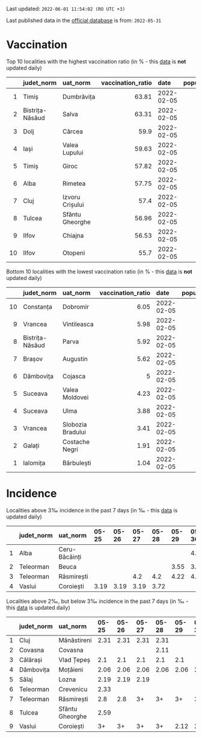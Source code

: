 Last updated: `2022-06-01 11:54:02 (RO UTC +3)`  
  
Last published data in the [official database](https://data.gov.ro/dataset/transparenta-covid) is from: `2022-05-31`
  
# Vaccination  
Top 10 localities with the highest vaccination ratio (in % - this [data](https://vaccinare-covid.gov.ro/situatia-vaccinarii-in-romania/) is **not** updated daily)  
  
|    | judet_norm      | uat_norm        |   vaccination_ratio | date       |   population |   dose_1 |
|---:|:----------------|:----------------|--------------------:|:-----------|-------------:|---------:|
|  1 | Timiș           | Dumbrăvița      |               63.81 | 2022-02-05 |        14668 |     9360 |
|  2 | Bistrița-Năsăud | Salva           |               63.31 | 2022-02-05 |         2753 |     1743 |
|  3 | Dolj            | Cârcea          |               59.9  | 2022-02-05 |         2838 |     1700 |
|  4 | Iași            | Valea Lupului   |               59.63 | 2022-02-05 |        10086 |     6014 |
|  5 | Timiș           | Giroc           |               57.82 | 2022-02-05 |        17954 |    10381 |
|  6 | Alba            | Rimetea         |               57.75 | 2022-02-05 |         1013 |      585 |
|  7 | Cluj            | Izvoru Crișului |               57.4  | 2022-02-05 |         1479 |      849 |
|  8 | Tulcea          | Sfântu Gheorghe |               56.96 | 2022-02-05 |          783 |      446 |
|  9 | Ilfov           | Chiajna         |               56.53 | 2022-02-05 |        28196 |    15939 |
| 10 | Ilfov           | Otopeni         |               55.7  | 2022-02-05 |        18314 |    10201 |
  
Bottom 10 localities with the lowest vaccination ratio (in % - this [data](https://vaccinare-covid.gov.ro/situatia-vaccinarii-in-romania/) is **not** updated daily)  
  
|    | judet_norm      | uat_norm          |   vaccination_ratio | date       |   population |   dose_1 |
|---:|:----------------|:------------------|--------------------:|:-----------|-------------:|---------:|
| 10 | Constanța       | Dobromir          |                6.05 | 2022-02-05 |         3702 |      224 |
|  9 | Vrancea         | Vintileasca       |                5.98 | 2022-02-05 |         1940 |      116 |
|  8 | Bistrița-Năsăud | Parva             |                5.92 | 2022-02-05 |         2585 |      153 |
|  7 | Brașov          | Augustin          |                5.62 | 2022-02-05 |         2116 |      119 |
|  6 | Dâmbovița       | Cojasca           |                5    | 2022-02-05 |         8975 |      449 |
|  5 | Suceava         | Valea Moldovei    |                4.23 | 2022-02-05 |         4680 |      198 |
|  4 | Suceava         | Ulma              |                3.88 | 2022-02-05 |         2242 |       87 |
|  3 | Vrancea         | Slobozia Bradului |                3.41 | 2022-02-05 |         8807 |      300 |
|  2 | Galați          | Costache Negri    |                1.91 | 2022-02-05 |         2727 |       52 |
|  1 | Ialomița        | Bărbulești        |                1.04 | 2022-02-05 |         7599 |       79 |
  
# Incidence  
Localities above 3‰ incidence in the past 7 days (in ‰ - this [data](https://data.gov.ro/dataset/transparenta-covid) is updated daily)  
  
|    | judet_norm   | uat_norm      | 05-25   | 05-26   | 05-27   | 05-28   | 05-29   | 05-30   | 05-31   |
|---:|:-------------|:--------------|:--------|:--------|:--------|:--------|:--------|:--------|:--------|
|  1 | Alba         | Ceru-Băcăinți |         |         |         |         |         | 4.35    | 4.35    |
|  2 | Teleorman    | Beuca         |         |         |         |         | 3.55    | 3.55    | 3.55    |
|  3 | Teleorman    | Răsmirești    |         |         | 4.2     | 4.2     | 4.22    | 4.22    | 4.22    |
|  4 | Vaslui       | Coroiești     | 3.19    | 3.19    | 3.19    | 3.72    |         |         |         |
  
Localities above 2‰, but below 3‰ incidence in the past 7 days (in ‰ - this [data](https://data.gov.ro/dataset/transparenta-covid) is updated daily)  
  
|    | judet_norm   | uat_norm        | 05-25   | 05-26   | 05-27   | 05-28   | 05-29   | 05-30   | 05-31   |
|---:|:-------------|:----------------|:--------|:--------|:--------|:--------|:--------|:--------|:--------|
|  1 | Cluj         | Mănăstireni     | 2.31    | 2.31    | 2.31    | 2.31    |         |         |         |
|  2 | Covasna      | Covasna         |         |         |         | 2.11    |         |         |         |
|  3 | Călărași     | Vlad Țepeș      | 2.1     | 2.1     | 2.1     | 2.1     | 2.1     |         |         |
|  4 | Dâmbovița    | Moțăieni        | 2.06    | 2.06    | 2.06    | 2.06    | 2.06    | 2.57    | 2.57    |
|  5 | Sălaj        | Lozna           | 2.19    | 2.19    | 2.19    |         |         |         |         |
|  6 | Teleorman    | Crevenicu       | 2.33    |         |         |         |         |         |         |
|  7 | Teleorman    | Răsmirești      | 2.8     | 2.8     | 3+      | 3+      | 3+      | 3+      | 3+      |
|  8 | Tulcea       | Sfântu Gheorghe | 2.59    |         |         |         |         |         |         |
|  9 | Vaslui       | Coroiești       | 3+      | 3+      | 3+      | 3+      | 2.12    | 2.12    | 2.12    |